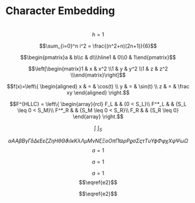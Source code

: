 # Character Embedding

# 

$$h=1$$

$$\sum_{i=0}^n i^2 = \frac{(n^2+n)(2n+1)}{6}$$

$$\begin{pmatrix}a & b\\c & d\\\hline1 & 0\\0 & 1\end{pmatrix}$$

$$\left[\begin{matrix}1 & x & x^2 \\1 & y & y^2 \\1 & z & z^2 \\\end{matrix}\right]$$



$$f(x)=\left\{
\begin{aligned}
x & = & \cos(t) \\
y & = & \sin(t) \\
z & = & \frac xy
\end{aligned}
\right.$$

$$F^{HLLC} = \left\{
\begin{array}{rcl}
F_L       &      & {0      <      S_L}\\
F^*_L     &      & {S_L \leq 0 < S_M}\\
F^*_R     &      & {S_M \leq 0 < S_R}\\
F_R       &      & {S_R \leq 0}
\end{array} \right.$$

$$\mathop{\int\!\!\!\int}_S$$

$$\alpha A A \beta　B　\gamma　\Gamma　\delta　\Delta　\epsilon　E 
\varepsilon　　\zeta　Z　\eta　H　\theta　\Theta　\vartheta 
\iota　I　\kappa　K　\lambda　\Lambda　\mu　M　\nu　N 
\xi　\Xi　o　O　\pi　\Pi　\varpi　　\rho　P 
\varrho　　\sigma　\Sigma　\varsigma　　\tau　T　\upsilon　\Upsilon 
\phi　\Phi　\varphi　　\chi　X　\psi　\Psi　\omega　\Omega$$
$$
\begin{equation} 
a=1 
\tag{e2}
\end{equation}
$$



$$
\begin{equation} 
a=1 
\tag{e2}
\end{equation}
$$



$$
\begin{equation} 
a=1 
\tag{e2}
\end{equation}
$$
$$\eqref{e2}$$

$$\eqref{e2}$$

